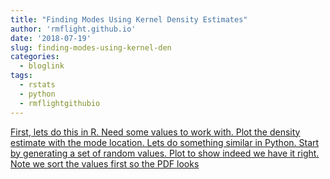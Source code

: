 ```yaml
---
title: "Finding Modes Using Kernel Density Estimates"
author: 'rmflight.github.io'
date: '2018-07-19'
slug: finding-modes-using-kernel-den
categories:
  - bloglink
tags:
  - rstats
  - python
  - rmflightgithubio
---
```


[First, lets do this in R. Need some values to work with. Plot the density estimate with the mode location. Lets do something similar in Python. Start by generating a set of random values. Plot to show indeed we have it right. Note we sort the values first so the PDF looks<i class="fas fa-external-link-alt"></i>](http://rmflight.github.io/post/finding-modes-using-kernel-density-estimates/)

